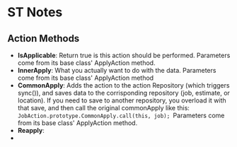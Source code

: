 # ST Notes

## Action Methods

* **IsApplicable**: Return true is this action should be performed. Parameters come from its base class' ApplyAction method.
* **InnerApply**: What you actually want to do with the data. Parameters come from its base class' ApplyAction method
* **CommonApply**: Adds the action to the action Repository \(which triggers sync\(\)\), and saves data to the corrisponding repository \(job, estimate, or location\). If you need to save to another repository, you overload it with that save, and then call the original commonApply like this: `JobAction.prototype.CommonApply.call(this, job); `Parameters come from its base class' ApplyAction method.
* **Reapply**:
* 



